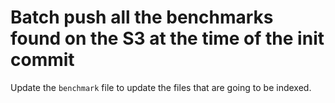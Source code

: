 # Batch push all the benchmarks found on the S3 at the time of the init commit

Update the `benchmark` file to update the files that are going to be indexed.
